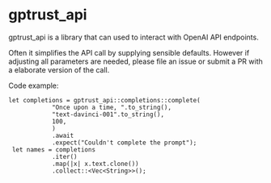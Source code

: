 # gptrust_api

gptrust_api is a library that can used to interact with OpenAI API endpoints.

Often it simplifies the API call by supplying sensible defaults. However if adjusting all parameters are needed, 
please file an issue or submit a PR with a elaborate version of the call.

Code example:

    let completions = gptrust_api::completions::complete(
                "Once upon a time, ".to_string(),
                "text-davinci-001".to_string(),
                100,
                )
                .await
                .expect("Couldn't complete the prompt");
     let names = completions
                .iter()
                .map(|x| x.text.clone())
                .collect::<Vec<String>>();
